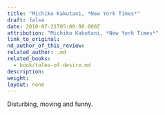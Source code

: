 ```yaml
---
title: "Michiko Kakutani, *New York Times*"
draft: false
date: 2010-07-21T05:00:00.000Z
attribution: "Michiko Kakutani, *New York Times*"
link_to_original:
nd_author_of_this_review:
related_author: .md
related_books:
  - book/tales-of-desire.md
description:
weight:
layout: none
---
```

Disturbing, moving and funny.

